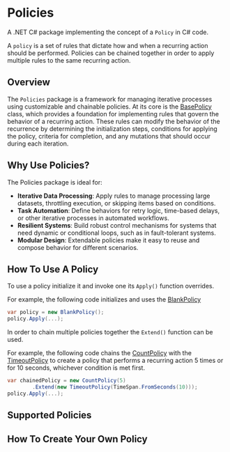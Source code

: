 # Policies

A .NET C# package implementing the concept of a `Policy` in C# code.

A `policy` is a set of rules that dictate how and when a recurring action should be performed.
Policies can be chained together in order to apply multiple rules to the same recurring action.

## Overview

The `Policies` package is a framework for managing iterative processes using customizable and chainable policies.
At its core is the [BasePolicy](Policies/BasePolicy.cs) class, which provides a foundation for implementing rules that
govern the behavior of a recurring action.
These rules can modify the behavior of the recurrence by determining the initialization steps,
conditions for applying the policy, criteria for completion, and any mutations that should occur during each iteration.

## Why Use Policies?

The Policies package is ideal for:

* **Iterative Data Processing**: Apply rules to manage processing large datasets, throttling execution,
  or skipping items based on conditions.
* **Task Automation**: Define behaviors for retry logic, time-based delays, or other iterative processes
  in automated workflows.
* **Resilient Systems**: Build robust control mechanisms for systems that need dynamic or conditional loops,
  such as in fault-tolerant systems.
* **Modular Design**: Extendable policies make it easy to reuse and compose behavior for different scenarios.

## How To Use A Policy

To use a policy initialize it and invoke one its `Apply()` function overrides.

For example, the following code initializes and uses the [BlankPolicy](Policies/Policies/BlankPolicy.cs)

```csharp
var policy = new BlankPolicy();
policy.Apply(...);
```

In order to chain multiple policies together the `Extend()` function can be used.

For example, the following code chains the [CountPolicy](Policies/Policies/CountPolicy.cs) with the
[TimeoutPolicy](Policies/Policies/TimeoutPolicy.cs) to create a policy that performs a recurring action
5 times or for 10 seconds, whichever condition is met first.

```csharp
var chainedPolicy = new CountPolicy(5)
        .Extend(new TimeoutPolicy(TimeSpan.FromSeconds(10)));
policy.Apply(...);
```

## Supported Policies

## How To Create Your Own Policy